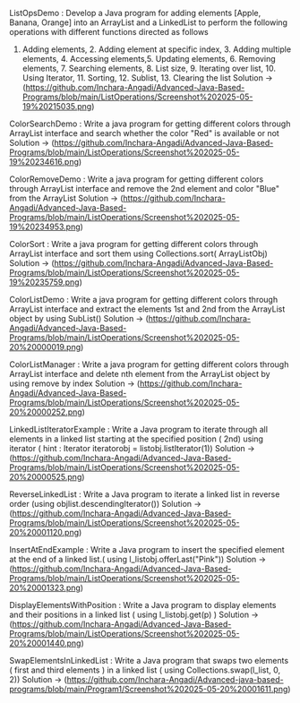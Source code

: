 ListOpsDemo : Develop a Java program for adding elements [Apple, Banana, Orange] into an ArrayList
and a LinkedList to perform the following operations with different functions directed as follows
1. Adding elements, 2. Adding element at specific index, 3. Adding multiple elements, 4.
Accessing elements,5. Updating elements, 6. Removing elements, 7. Searching elements, 8. List
size, 9. Iterating over list, 10. Using Iterator, 11. Sorting, 12. Sublist, 13. Clearing the list
Solution -> (https://github.com/Inchara-Angadi/Advanced-Java-Based-Programs/blob/main/ListOperations/Screenshot%202025-05-19%20215035.png)

  

ColorSearchDemo : Write a java program for getting different colors through ArrayList interface and search whether
the color "Red" is available or not
Solution -> (https://github.com/Inchara-Angadi/Advanced-Java-Based-Programs/blob/main/ListOperations/Screenshot%202025-05-19%20234616.png)



ColorRemoveDemo : Write a java program for getting different colors through ArrayList interface and remove the
2nd element and color "Blue" from the ArrayList
Solution -> (https://github.com/Inchara-Angadi/Advanced-Java-Based-Programs/blob/main/ListOperations/Screenshot%202025-05-19%20234953.png)



ColorSort : Write a java program for getting different colors through ArrayList interface and sort them
using Collections.sort( ArrayListObj)
Solution -> (https://github.com/Inchara-Angadi/Advanced-Java-Based-Programs/blob/main/ListOperations/Screenshot%202025-05-19%20235759.png)


ColorListDemo : Write a java program for getting different colors through ArrayList interface and extract the
elements 1st and 2nd from the ArrayList object by using SubList()
Solution -> (https://github.com/Inchara-Angadi/Advanced-Java-Based-Programs/blob/main/ListOperations/Screenshot%202025-05-20%20000019.png)


ColorListManager : Write a java program for getting different colors through ArrayList interface and delete nth
element from the ArrayList object by using remove by index
Solution -> (https://github.com/Inchara-Angadi/Advanced-Java-Based-Programs/blob/main/ListOperations/Screenshot%202025-05-20%20000252.png)

LinkedListIteratorExample : Write a Java program to iterate through all elements in a linked list starting at the
specified position ( 2nd) using iterator ( hint : Iterator iteratorobj = listobj.listIterator(1))
Solution ->(https://github.com/Inchara-Angadi/Advanced-Java-Based-Programs/blob/main/ListOperations/Screenshot%202025-05-20%20000525.png)



ReverseLinkedList : Write a Java program to iterate a linked list in reverse order (using
objlist.descendingIterator())
Solution -> (https://github.com/Inchara-Angadi/Advanced-Java-Based-Programs/blob/main/ListOperations/Screenshot%202025-05-20%20001120.png)



InsertAtEndExample : Write a Java program to insert the specified element at the end of a linked list.( using
l_listobj.offerLast("Pink"))
Solution -> (https://github.com/Inchara-Angadi/Advanced-Java-Based-Programs/blob/main/ListOperations/Screenshot%202025-05-20%20001323.png)



DisplayElementsWithPosition : Write a Java program to display elements and their positions in a linked list ( using
l_listobj.get(p) )
Solution -> (https://github.com/Inchara-Angadi/Advanced-Java-Based-Programs/blob/main/ListOperations/Screenshot%202025-05-20%20001440.png)


SwapElementsInLinkedList : Write a Java program that swaps two elements ( first and third elements ) in a linked list ( using
Collections.swap(l_list, 0, 2))
Solution -> (https://github.com/Inchara-Angadi/Advanced-java-based-programs/blob/main/Program1/Screenshot%202025-05-20%20001611.png)
